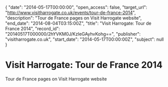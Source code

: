 {
  "date": "2014-05-17T00:00:00", 
  "open_access": false, 
  "target_url": "http://www.visitharrogate.co.uk/events/tour-de-france-2014", 
  "description": "Tour de France pages on Visit Harrogate website", 
  "end_date": "2014-08-04T03:15:00Z", 
  "title": "Visit Harrogate: Tour de France 2014", 
  "record_id": "20140517T000000/2hYVKM0J/KzIeGAyhvKohg==", 
  "publisher": "visitharrogate.co.uk", 
  "start_date": "2014-05-17T00:00:00Z", 
  "subject": null
}

# Visit Harrogate: Tour de France 2014

Tour de France pages on Visit Harrogate website